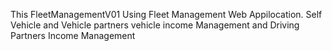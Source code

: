 This FleetManagementV01 Using Fleet Management Web Appilocation. Self Vehicle and Vehicle partners vehicle income Management and Driving Partners Income Management 
